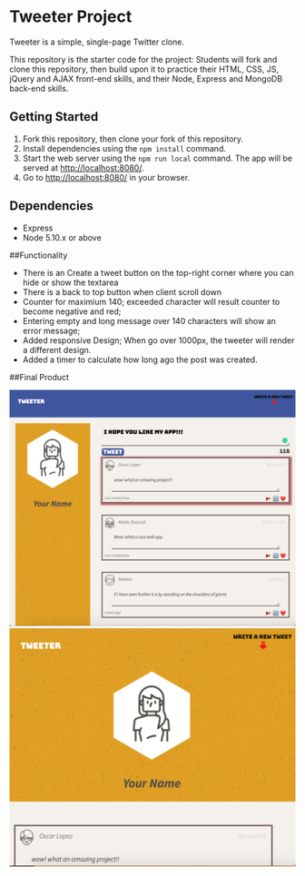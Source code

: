 # Tweeter Project

Tweeter is a simple, single-page Twitter clone.

This repository is the starter code for the project: Students will fork and clone this repository, then build upon it to practice their HTML, CSS, JS, jQuery and AJAX front-end skills, and their Node, Express and MongoDB back-end skills.

## Getting Started

1. Fork this repository, then clone your fork of this repository.
2. Install dependencies using the `npm install` command.
3. Start the web server using the `npm run local` command. The app will be served at <http://localhost:8080/>.
4. Go to <http://localhost:8080/> in your browser.

## Dependencies

- Express
- Node 5.10.x or above

##Functionality

- There is an Create a tweet button on the top-right corner where you can hide or show the textarea
- There is a back to top button when client scroll down 
- Counter for maximium 140; exceeded character will result counter to become negative and red;
- Entering empty and long message over 140 characters will show an error message;
- Added responsive Design; When go over 1000px, the tweeter will render a different design.
- Added a timer to calculate how long ago the post was created.

##Final Product

!["Screenshot of Desktop View"](https://github.com/Kennethz374/tweeter/blob/master/docs/DesktopView.png)
!["screenshot of MobileView"](https://github.com/Kennethz374/tweeter/blob/master/docs/mobileView.png)